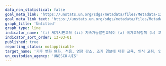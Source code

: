 ```yaml
---
data_non_statistical: false
goal_meta_link: 'https://unstats.un.org/sdgs/metadata/files/Metadata-13-03-01.pdf'
goal_meta_link_text: 'https://unstats.un.org/sdgs/metadata/files/Metadata-13-03-01.pdf'
graph_title: 'Untitled'
graph_type: line
indicator_name: '(i) 세계시민교육 (ii) 지속가능발전교육이 (a) 국가교육정책 (b) 교육과정 (c) 교사교육 (d) 학생평가 영역에서 주류화된 정도'
indicator_sort_order: 13-03-01
published: true
reporting_status: notapplicable
target_name: '기후 변화 완화, 적응, 영향 감소, 조기 경보에 대한 교육, 인식 고취, 인구 및 제도 역량 개선'
un_custodian_agency: 'UNESCO-UIS'
---
```

